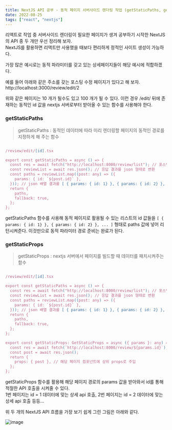 ```yaml
---
title: NextJS API 공부 - 동적 페이지 서버사이드 렌더링 작업 (getStaticPaths, getStaticProps)
date: 2022-08-25
tags: ["react", "nextjs"]
---
```


리액트로 작업 중 서버사이드 렌더링이 필요한 페이지가 생겨 공부하기 시작한 NextJS 의 API 중 두 개만 우선 정리해 보자.   
NextJS를 활용하면 리액트만 사용했을 때보다 편리하게 정적인 사이트 생성이 가능하다.   

가장 많은 예시로는 동적 파라미터를 갖고 있는 상세페이지들이 해당 예시에 적합하겠다.   

예를 들어 아래와 같은 주소를 갖는 포스팅 수정 페이지가 있다고 해 보자.   
http://localhost:3000/review/edit/2   

위와 같은 페이지는 10 개가 될수도 있고 100 개가 될 수 있다. 이런 경우 /edit/ 뒤에 존재하는 동적인 id 값을 nextjs 서버로부터 받아올 수 있는 함수를 사용해야 한다.   

### getStaticPaths 

 > getStaticPaths : 동적인 데이터에 따라 미리 렌더링할 페이지의 동적인 경로를 지정하게 해 주는 함수

```ts

/review/edit/[id].tsx

export const getStaticPaths = async () => {
  const res = await fetch("http://localhost:8000/review/list"); // 포스팅 리스트들을 가져오는 백엔드 API
  const reviewList = await res.json(); // 응답 결과를 json 형태로 변환
  const paths = reviewList.map((post: any) => ({
    params: { id: `${post.id}` },
  })); // json 배열 결과를 [ { params: { id: 1} }, { params: { id: 2} }, ... ] 형태로 변환
  return {
    paths,
    fallback: true,
  };
};

```
getStaticPaths 함수를 사용해 동적 페이지로 활용될 수 있는 리스트의 id 값들을 `[ { params: { id: 1} }, { params: { id: 2} }, ... ]` 형태로 paths 값에 넣어 리턴시켜준다. 이것만으로 동적 파라미터 경로 준비는 완료가 된다.   


### getStaticProps 

 > getStaticProps : nextjs 서버에서 페이지를 빌드할 때 데이터를 패치시켜주는 함수

```ts

/review/edit/[id].tsx

export const getStaticPaths = async () => {
  const res = await fetch("http://localhost:8000/review/list"); // 포스팅 리스트들을 가져오는 백엔드 API
  const reviewList = await res.json(); // 응답 결과를 json 형태로 변환
  const paths = reviewList.map((post: any) => ({
    params: { id: `${post.id}` },
  })); // json 배열 결과를 [ { params: { id: 1} }, { params: { id: 2} }, ... ] 형태로 변환
  return {
    paths,
    fallback: true,
  };
};

export const getStaticProps: GetStaticProps = async ({ params }: any) => {
  const res = await fetch(`http://localhost:8000/review/${params.id}`); // 페이지에서 받아온 parmas의 id
  const post = await res.json();
  return {
    props: { post }, // 해당 페이지 컴포넌트에 상위 props로 주입
  };
};

```

getStaticProps 함수를 활용해 해당 페이지 경로의 params 값을 받아와서 id를 통해 적절한 API 호출을 시켜줄 수 있다.   
1번 페이지는 id = 1 데이터에 맞는 상세 api 호출, 2번 페이지는 id = 2 데이터에 맞는 상세 api 호출 등등...   


위 두 개의 NextJS API 흐름을 가장 보기 쉽게 그린 그림은 아래와 같다.   

![image](https://user-images.githubusercontent.com/24996316/186604363-637cd4af-75bd-4d20-8bcd-ffeebc4425ba.png)




